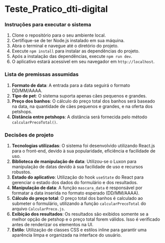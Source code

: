 # Teste_Pratico_dti-digital

### Instruções para executar o sistema

1. Clone o repositório para o seu ambiente local.
2. Certifique-se de ter Node.js instalado em sua máquina.
3. Abra o terminal e navegue até o diretório do projeto.
4. Execute `npm install` para instalar as dependências do projeto.
5. Após a instalação das dependências, execute `npm run dev`.
6. O aplicativo estará acessível em seu navegador em `http://localhost`.

### Lista de premissas assumidas

1. **Formato de data**: A entrada para a data seguirá o formato DD/MM/AAAA.
2. **Tipo de pet**: O sistema suporta apenas cães pequenos e grandes.
3. **Preço dos banhos**: O cálculo do preço total dos banhos será baseado na data, na quantidade de cães pequenos e grandes, e na oferta dos petshops.
4. **Distância entre petshops**: A distância será fornecida pelo método `calcularPrecoTotal()`.

### Decisões de projeto

1. **Tecnologias utilizadas**: O sistema foi desenvolvido utilizando React.js para o front-end, devido à sua popularidade, eficiência e facilidade de uso.
2. **Biblioteca de manipulação de data**: Utilizou-se o Luxon para manipulação de datas devido à sua facilidade de uso e recursos robustos.
3. **Estado do aplicativo**: Utilização do hook `useState` do React para gerenciar o estado dos dados do formulário e dos resultados.
4. **Manipulação de data**: A função `mascara_data` é responsável por formatar a data inserida no formato esperado (DD/MM/AAAA).
5. **Cálculo do preço total**: O preço total dos banhos é calculado ao submeter o formulário, utilizando a função `calcularPrecoTotal` do arquivo `CalcularPreco.js`.
6. **Exibição dos resultados**: Os resultados são exibidos somente se a melhor opção de petshop e o preço total forem válidos. Isso é verificado antes de renderizar os elementos na UI.
7. **Estilo**: Utilização de classes CSS e estilos inline para garantir uma aparência limpa e organizada na interface do usuário.





 
